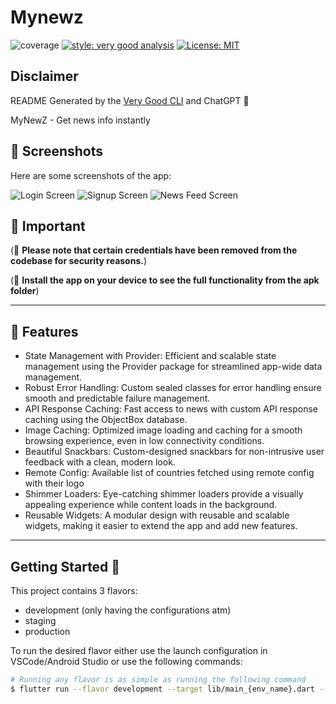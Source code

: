 # Mynewz

![coverage][coverage_badge]
[![style: very good analysis][very_good_analysis_badge]][very_good_analysis_link]
[![License: MIT][license_badge]][license_link]

## Disclaimer
README Generated by the [Very Good CLI][very_good_cli_link] and ChatGPT 🤖

MyNewZ - Get news info instantly

## 📸 Screenshots

Here are some screenshots of the app:

![Login Screen](screenshots/1.png)
![Signup Screen](screenshots/2.png)
![News Feed Screen](screenshots/3.png)

## 🚨 Important

(🚨 **Please note that certain credentials have been removed from the codebase for security reasons.**)

(🚨 **Install the app on your device to see the full functionality from the apk folder**)

---

## 📱 Features
- State Management with Provider: Efficient and scalable state management using the Provider package for streamlined app-wide data management.
- Robust Error Handling: Custom sealed classes for error handling ensure smooth and predictable failure management.
- API Response Caching: Fast access to news with custom API response caching using the ObjectBox database.
- Image Caching: Optimized image loading and caching for a smooth browsing experience, even in low connectivity conditions.
- Beautiful Snackbars: Custom-designed snackbars for non-intrusive user feedback with a clean, modern look.
- Remote Config: Available list of countries fetched using remote config with their logo
- Shimmer Loaders: Eye-catching shimmer loaders provide a visually appealing experience while content loads in the background.
- Reusable Widgets: A modular design with reusable and scalable widgets, making it easier to extend the app and add new features.

---

## Getting Started 🚀
This project contains 3 flavors:

- development (only having the configurations atm)
- staging
- production

To run the desired flavor either use the launch configuration in VSCode/Android Studio or use the following commands:

```sh
# Running any flavor is as simple as running the following command
$ flutter run --flavor development --target lib/main_{env_name}.dart --dart-define-from-file=".env.{env_name}.json"

```
[coverage_badge]: coverage_badge.svg
[flutter_localizations_link]: https://api.flutter.dev/flutter/flutter_localizations/flutter_localizations-library.html
[internationalization_link]: https://flutter.dev/docs/development/accessibility-and-localization/internationalization
[license_badge]: https://img.shields.io/badge/license-MIT-blue.svg
[license_link]: https://opensource.org/licenses/MIT
[very_good_analysis_badge]: https://img.shields.io/badge/style-very_good_analysis-B22C89.svg
[very_good_analysis_link]: https://pub.dev/packages/very_good_analysis
[very_good_cli_link]: https://github.com/VeryGoodOpenSource/very_good_cli
